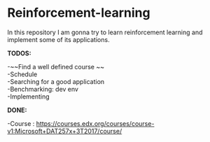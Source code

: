 # Reinforcement-learning
In this repository I am gonna try to learn reinforcement learning and implement some of its applications.

**TODOS:**


-~~Find a well defined course ~~</br>
-Schedule </br>
-Searching for a good application </br>
-Benchmarking: dev env </br>
-Implementing </br>


**DONE:**

-Course : https://courses.edx.org/courses/course-v1:Microsoft+DAT257x+3T2017/course/

